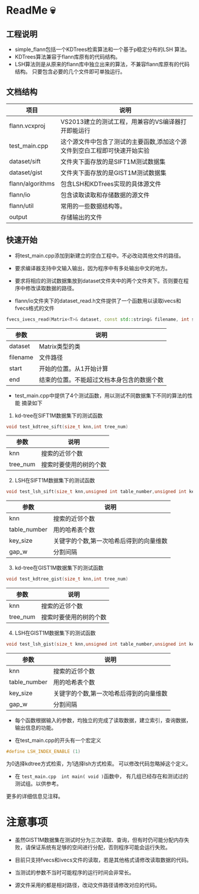 #	ReadMe :skull:

##	工程说明


*	simple_flann包括一个KDTrees检索算法和一个基于p稳定分布的LSH
算法。
*	KDTrees算法兼容于flann库原有的代码结构。
*	LSH算法则是从原来的flann库中独立出来的算法，不兼容flann库原有的代码结构。	
	只要包含必要的几个文件即可单独运行。


##	文档结构
|项目			|说明	
|--|--|
|flann.vcxproj		|VS2013建立的测试工程，用兼容的VS编译器打开即能运行	|
|test_main.cpp		|这个源文件中包含了测试的主要函数,添加这个源文件到空白工程即可快速开始实验		|		
|dataset/sift 		|文件夹下面存放的是SIFT1M测试数据集			|
|dataset/gist 		|文件夹下面存放的是GIST1M测试数据集	|
|flann/algorithms	|包含LSH和KDTrees实现的具体源文件		|	
|flann/io		|包含读取读取和存储数据的源文件	|
|flann/util		|常用的一些数据结构等。	|
|output			|	存储输出的文件|


##	快速开始


*	将test_main.cpp添加到新建立的空白工程中。不必改动其他文件的路径。

*	要求编译器支持中文输入输出，因为程序中有多处输出中文的地方。
*	要求将相应的测试数据集放到dataset文件夹中的两个文件夹下。否则要在程序中修改读取数据的路径。

*	flann/io文件夹下的dataset_read.h文件提供了一个函数用以读取ivecs和fvecs格式的文件


```C++
fvecs_ivecs_read(Matrix<T>& dataset, const std::string& filename, int start, int end)
```	

|参数			|说明
|--|--|
|dataset		|	Matrix类型的类	|
|filename		|	文件路径		|
|start			|	开始的位置。从1开始计算	|
|end			|	结束的位置。不能超过文档本身包含的数据个数	|

*	test_main.cpp中提供了4个测试函数，用以测试不同数据集下不同的算法的性能
摘录如下

1.	kd-tree在SIFT1M数据集下的测试函数
	
```C++	
void test_kdtree_sift(size_t knn,int tree_num)
```	
|参数			|说明
|--|--|
|knn			|	搜索的近邻个数	|
|tree_num		|	搜索时要使用的树的个数	|

2.	LSH在SIFT1M数据集下的测试函数

```C++
void test_lsh_sift(size_t knn,unsigned int table_number,unsigned int key_size,float gap_w)
```
|参数			|说明
|--|--|
|knn			|	搜索的近邻个数|
|table_number	|	用的哈希表个数|
|key_size		|	关键字的个数,第一次哈希后得到的向量维数|
|gap_w			|	分割间隔|

3.	kd-tree在GIST1M数据集下的测试函数
```C++
void test_kdtree_gist(size_t knn,int tree_num)
```
|参数			|说明
|--|--|
|knn			|	搜索的近邻个数 |
|tree_num	|	搜索时要使用的树的个数 |

4.	LSH在GIST1M数据集下的测试函数

```C++
void test_lsh_gist(size_t knn,unsigned int table_number,unsigned int key_size,float gap_w)
```
|参数			|说明
|--|--|
|knn			|	搜索的近邻个数	|
|table_number	|	用的哈希表个数	|
|key_size		|	关键字的个数,第一次哈希后得到的向量维数|
|gap_w			|	分割间隔|

*	每个函数根据输入的参数，均独立的完成了读取数据，建立索引，查询数据，输出信息的功能。

*	在test_main.cpp的开头有一个宏定义
```C++
#define LSH_INDEX_ENABLE (1)	
```
为0选择kdtree方式检索，为1选择lsh方式检索。
可以修改代码忽略掉这个定义。

*	在	```test_main.cpp  int main( void )```函数中，
有几组已经存在和测试过的测试组。以供参考。

更多的详细信息见注释。

#	注意事项
*	虽然GIST1M数据集在测试时分为三次读取、查询，但有时仍可能分配内存失败，请保证系统有足够的空间进行分配，否则程序可能会运行失败。

*	目前只支持fvecs和ivecs文件的读取，若是其他格式请修改读取数据的代码。

*	当测试的参数不当时可能程序的运行时间会非常长。

*	源文件采用的都是相对路径，改动文件路径请修改对应的代码。







